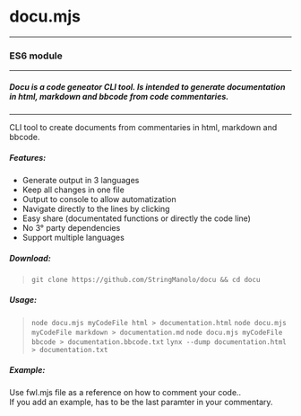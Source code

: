 # docu.mjs
---  
### ES6 module
---  
##### Docu is a code geneator CLI tool. Is intended to generate documentation in html, markdown and bbcode from code commentaries.
---  
CLI tool to create documents from commentaries in html, markdown and bbcode.

##### Features:
- Generate output in 3 languages
- Keep all changes in one file
- Output to console to allow automatization
- Navigate directly to the lines by clicking
- Easy share (documentated functions or directly the code line)
- No 3° party dependencies
- Support multiple languages

##### Download:
> ```git clone https://github.com/StringManolo/docu && cd docu```

##### Usage:
> ```node docu.mjs myCodeFile html > documentation.html```
> ```node docu.mjs myCodeFile markdown > documentation.md```
> ```node docu.mjs myCodeFile bbcode > documentation.bbcode.txt```
> ```lynx --dump documentation.html > documentation.txt```

##### Example:
Use fwl.mjs file as a reference on how to comment your code..  
If you add an example, has to be the last paramter in your commentary.

